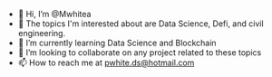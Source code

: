 - 👋 Hi, I’m @Mwhitea
- 👀 The topics I'm interested about are Data Science, Defi, and civil engineering.
- 🌱 I’m currently learning Data Science and Blockchain
- 💞️ I’m looking to collaborate on any project related to these topics
- 📫 How to reach me at pwhite.ds@hotmail.com
